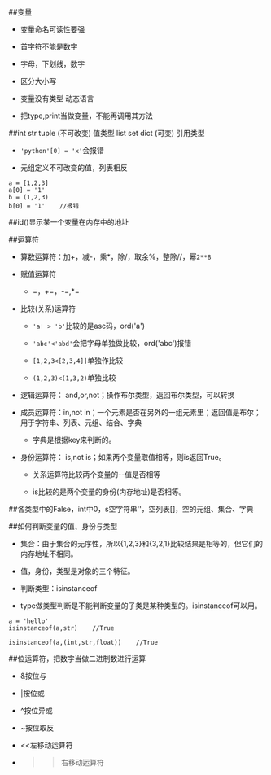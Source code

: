 ##变量

- 变量命名可读性要强

- 首字符不能是数字

- 字母，下划线，数字

- 区分大小写

- 变量没有类型    动态语言

- 把type,print当做变量，不能再调用其方法




##int str tuple (不可改变) 值类型    list set dict (可变) 引用类型

- `'python'[0] = 'x'`会报错

- 元组定义不可改变的值，列表相反

```
a = [1,2,3]
a[0] = '1'
b = (1,2,3)
b[0] = '1'    //报错
```




##id()显示某一个变量在内存中的地址



##运算符

- 算数运算符：加+，减-，乘*，除/，取余%，整除//，幂`2**8`

- 赋值运算符

    - =，+=，-=,*=

- 比较(关系)运算符

    - `'a' > 'b'`比较的是asc码，ord('a')
    
    - `'abc'<'abd'`会把字母单独做比较，ord('abc')报错
    
    - `[1,2,3<[2,3,4]]`单独作比较
    
    - `(1,2,3)<(1,3,2)`单独比较

- 逻辑运算符： and,or,not；操作布尔类型，返回布尔类型，可以转换

- 成员运算符：in,not in；一个元素是否在另外的一组元素里；返回值是布尔；用于字符串、列表、元组、结合、字典

    - 字典是根据key来判断的。

- 身份运算符： is,not is；如果两个变量取值相等，则is返回True。

    - 关系运算符比较两个变量的--值是否相等
    
    - is比较的是两个变量的身份(内存地址)是否相等。
    
    
    


##各类型中的False，int中0，s空字符串''，空列表[]，空的元组、集合、字典





##如何判断变量的值、身份与类型

- 集合：由于集合的无序性，所以{1,2,3}和{3,2,1}比较结果是相等的，但它们的内存地址不相同。

- 值，身份，类型是对象的三个特征。

- 判断类型：isinstanceof

- type做类型判断是不能判断变量的子类是某种类型的。isinstanceof可以用。

```
a = 'hello'
isinstanceof(a,str)    //True

isinstanceof(a,(int,str,float))    //True
```




##位运算符，把数字当做二进制数进行运算

- &按位与

- |按位或

- ^按位异或

- ~按位取反

- <<左移动运算符

- >>右移动运算符



